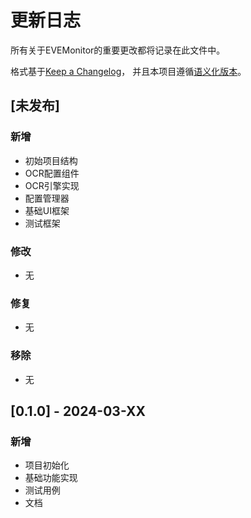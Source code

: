 # 更新日志

所有关于EVEMonitor的重要更改都将记录在此文件中。

格式基于[Keep a Changelog](https://keepachangelog.com/zh-CN/1.0.0/)，
并且本项目遵循[语义化版本](https://semver.org/lang/zh-CN/)。

## [未发布]

### 新增
- 初始项目结构
- OCR配置组件
- OCR引擎实现
- 配置管理器
- 基础UI框架
- 测试框架

### 修改
- 无

### 修复
- 无

### 移除
- 无

## [0.1.0] - 2024-03-XX

### 新增
- 项目初始化
- 基础功能实现
- 测试用例
- 文档 